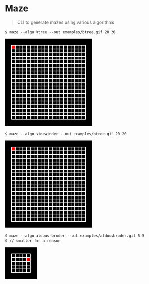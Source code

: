 # Maze

> CLI to generate mazes using various algorithms


    $ maze --algo btree --out examples/btree.gif 20 20

![Binary tree maze algorithm](/examples/btree.gif)

    $ maze --algo sidewinder --out examples/btree.gif 20 20

![Sidewinder maze algorithm](/examples/sidewinder.gif)

    $ maze --algo aldous-broder --out examples/aldousbroder.gif 5 5
    $ // smaller for a reason

![Aldous Broder maze algorithm](/examples/aldousbroder.gif)
